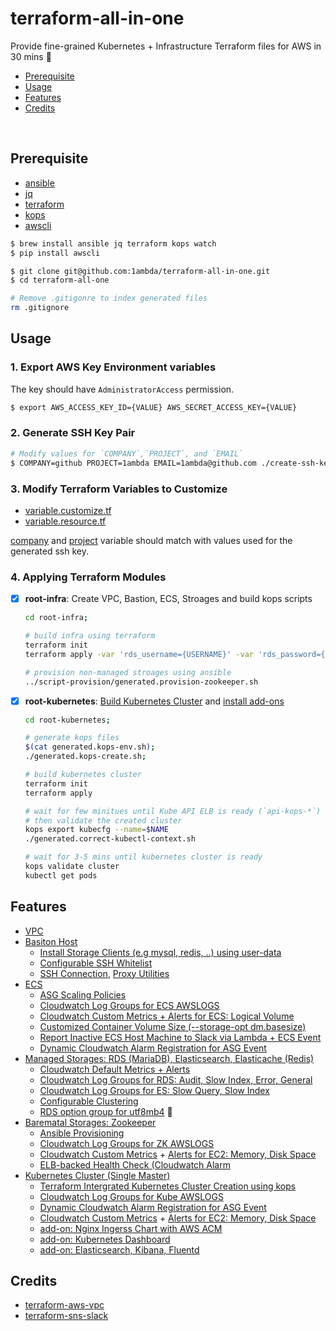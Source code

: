 # terraform-all-in-one

Provide fine-grained Kubernetes + Infrastructure Terraform files for AWS in 30 mins 🚀

- [Prerequisite](#prerequisite)
- [Usage](#usage)
- [Features](#features)
- [Credits](#credits)

<br/>

## Prerequisite

- [ansible](https://github.com/ansible/ansible)
- [jq](https://github.com/stedolan/jq)
- [terraform](https://github.com/hashicorp/terraform)
- [kops](https://github.com/kubernetes/kops)
- [awscli](https://docs.aws.amazon.com/cli/latest/userguide/installing.html)

```bash
$ brew install ansible jq terraform kops watch
$ pip install awscli

$ git clone git@github.com:1ambda/terraform-all-in-one.git
$ cd terraform-all-one

# Remove .gitigonre to index generated files
rm .gitignore
```

## Usage

### 1. Export AWS Key Environment variables

The key should have `AdministratorAccess` permission.

```bash
$ export AWS_ACCESS_KEY_ID={VALUE} AWS_SECRET_ACCESS_KEY={VALUE}
```

### 2. Generate SSH Key Pair

```bash
# Modify values for `COMPANY`,`PROJECT`, and `EMAIL`
$ COMPANY=github PROJECT=1ambda EMAIL=1ambda@github.com ./create-ssh-key.sh
```

### 3. Modify Terraform Variables to Customize

- [variable.customize.tf](https://github.com/1ambda/terraform-all-in-one/blob/master/root-infra/variable.customize.tf)
- [variable.resource.tf](https://github.com/1ambda/terraform-all-in-one/blob/master/root-infra/variable.resource.tf)

[company](https://github.com/1ambda/terraform-all-in-one/blob/master/root-infra/variable.customize.tf#L8) and [project](https://github.com/1ambda/terraform-all-in-one/blob/master/root-infra/variable.customize.tf#L13) variable should match with values used for the generated ssh key.

### 4. Applying Terraform Modules

- [x] **root-infra**: Create VPC, Bastion, ECS, Stroages and build kops scripts
    ```bash
    cd root-infra;

    # build infra using terraform
    terraform init
    terraform apply -var 'rds_username={USERNAME}' -var 'rds_password={PASSWORD}'

    # provision non-managed stroages using ansible
    ../script-provision/generated.provision-zookeeper.sh
    ```

- [x] **root-kubernetes**: [Build Kubernetes Cluster](https://github.com/1ambda/terraform-all-in-one/tree/master/root-kubernetes#1-creating-cluster) and [install add-ons](https://github.com/1ambda/terraform-all-in-one/tree/master/root-kubernetes#2-deploying-add-ons)
    ```bash
    cd root-kubernetes;

    # generate kops files
    $(cat generated.kops-env.sh);
    ./generated.kops-create.sh;

    # build kubernetes cluster
    terraform init
    terraform apply

    # wait for few minitues until Kube API ELB is ready (`api-kops-*`)
    # then validate the created cluster
    kops export kubecfg --name=$NAME
    ./generated.correct-kubectl-context.sh

    # wait for 3-5 mins until kubernetes cluster is ready
    kops validate cluster
    kubectl get pods
    ```

## Features

- [VPC](https://github.com/1ambda/terraform-all-in-one/blob/master/root-infra/module-vpc/vpc.tf)
- [Basiton Host](https://github.com/1ambda/terraform-all-in-one/tree/master/root-infra/module-bastion)
    * [Install Storage Clients (e.g mysql, redis, ..) using user-data](https://github.com/1ambda/terraform-all-in-one/blob/master/root-infra/module-bastion/bastion-lc.tf#L1-L18)
    * [Configurable SSH Whitelist](https://github.com/1ambda/terraform-all-in-one/blob/master/root-infra/module-bastion/security-group.bastion.tf#L28-L42)
    * [SSH Connection](https://github.com/1ambda/terraform-all-in-one/blob/master/script-ssh/generated.ssh-bastion.sh), [Proxy Utilities](https://github.com/1ambda/terraform-all-in-one/blob/master/script-ssh/generated.ssh-proxy-zookeeper-01.sh)
- [ECS](https://github.com/1ambda/terraform-all-in-one/tree/master/root-infra/module-ecs)
    * [ASG Scaling Policies](https://github.com/1ambda/terraform-all-in-one/blob/master/root-infra/module-ecs/ecs-asg-scaling-policy.tf)
    * [Cloudwatch Log Groups for ECS AWSLOGS](https://github.com/1ambda/terraform-all-in-one/blob/master/root-infra/module-ecs/ecs-awslogs.tf)
    * [Cloudwatch Custom Metrics + Alerts for ECS: Logical Volume](https://github.com/1ambda/terraform-all-in-one/blob/master/template/template.install-cloudwatch-custom-metric-agent-ecs.sh)
    * [Customized Container Volume Size (--storage-opt dm.basesize)](https://github.com/1ambda/terraform-all-in-one/blob/master/root-infra/module-ecs/ecs-lc.tf#L75-L80)
    * [Report Inactive ECS Host Machine to Slack via Lambda + ECS Event](https://github.com/1ambda/terraform-all-in-one/blob/master/root-infra/module-ecs/ecs-monitoring-event-instance-availability.tf)
    * [Dynamic Cloudwatch Alarm Registration for ASG Event](https://github.com/1ambda/terraform-all-in-one/blob/master/root-infra/module-messaging/sns-lambda-asg-event.tf)
- [Managed Storages: RDS (MariaDB), Elasticsearch, Elasticache (Redis)](https://github.com/1ambda/terraform-all-in-one/tree/master/root-infra/module-storage-managed)
    * [Cloudwatch Default Metrics + Alerts](https://github.com/1ambda/terraform-all-in-one/blob/master/root-infra/module-storage-managed/storage-ec-cloudwatch-alarm.tf)
    * [Cloudwatch Log Groups for RDS: Audit, Slow Index, Error, General](https://github.com/1ambda/terraform-all-in-one/blob/master/root-infra/module-storage-managed/storage-rds.tf#L167-L172)
    * [Cloudwatch Log Groups for ES: Slow Query, Slow Index](https://github.com/1ambda/terraform-all-in-one/blob/master/root-infra/module-storage-managed/storage-es.tf#L68-L78)
    * [Configurable Clustering](https://github.com/1ambda/terraform-all-in-one/blob/master/root-infra/variable.resource.tf#L13-L27)
    * [RDS option group for utf8mb4](https://github.com/1ambda/terraform-all-in-one/blob/master/root-infra/module-storage-managed/storage-rds.tf#L49-L92) :see_no_evil:
- [Barematal Storages: Zookeeper](https://github.com/1ambda/terraform-all-in-one/tree/master/root-infra/module-storage-managed)
    * [Ansible Provisioning](https://github.com/1ambda/terraform-all-in-one/tree/master/script-provision)
    * [Cloudwatch Log Groups for ZK AWSLOGS](https://github.com/1ambda/terraform-all-in-one/blob/master/root-infra/module-storage-baremetal/storage-zookeeper-awslogs.tf)
    * [Cloudwatch Custom Metrics](https://github.com/1ambda/terraform-all-in-one/blob/master/root-infra/module-storage-baremetal/storage-zookeeper.tf#L49-L73) + [Alerts for EC2: Memory, Disk Space](https://github.com/1ambda/terraform-all-in-one/blob/master/root-infra/module-storage-baremetal/storage-zookeeper-cloudwatch-alarm.tf)
    * [ELB-backed Health Check (Cloudwatch Alarm ](https://github.com/1ambda/terraform-all-in-one/blob/master/root-infra/module-storage-baremetal/storage-zookeeper.tf#L123-L153)
- [Kubernetes Cluster (Single Master)](https://github.com/1ambda/terraform-all-in-one/tree/master/root-kubernetes)
    * [Terraform Intergrated Kubernetes Cluster Creation using kops](https://github.com/1ambda/terraform-all-in-one/tree/master/root-infra/module-kops)
    * [Cloudwatch Log Groups for Kube AWSLOGS](https://github.com/1ambda/terraform-all-in-one/blob/master/root-infra/module-kops/kops-awslogs.tf)
    * [Dynamic Cloudwatch Alarm Registration for ASG Event](https://github.com/1ambda/terraform-all-in-one/blob/master/root-kubernetes/kubernetes-monitoring-cloudwatch-alarm.tf#L133-L146)
    * [Cloudwatch Custom Metrics](https://github.com/1ambda/terraform-all-in-one/blob/master/root-infra/module-kops/template.kops-manifest.yaml#L80-L94) + [Alerts for EC2: Memory, Disk Space](https://github.com/1ambda/terraform-all-in-one/blob/master/root-kubernetes/kubernetes-monitoring-cloudwatch-alarm.tf)
    * [add-on: Nginx Ingerss Chart with AWS ACM](https://github.com/1ambda/terraform-all-in-one/tree/master/root-kubernetes#21-acm--nginx-ingress)
    * [add-on: Kubernetes Dashboard](https://github.com/1ambda/terraform-all-in-one/tree/master/root-kubernetes#21-acm--nginx-ingress)
    * [add-on: Elasticsearch, Kibana, Fluentd](https://github.com/1ambda/terraform-all-in-one/tree/master/root-kubernetes#23-ekf--es-curator)

## Credits

- [terraform-aws-vpc](https://github.com/terraform-aws-modules/terraform-aws-vpc)
- [terraform-sns-slack](https://github.com/builtinnya/aws-sns-slack-terraform)

